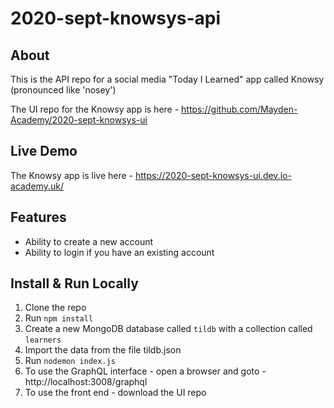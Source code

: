 # 2020-sept-knowsys-api

## About
This is the API repo for a social media "Today I Learned" app called Knowsy (pronounced like 'nosey')

The UI repo for the Knowsy app is here - https://github.com/Mayden-Academy/2020-sept-knowsys-ui

## Live Demo
The Knowsy app is live here - https://2020-sept-knowsys-ui.dev.io-academy.uk/

## Features
- Ability to create a new account
- Ability to login if you have an existing account

## Install & Run Locally
1. Clone the repo
2. Run `npm install`
3. Create a new MongoDB database called `tildb` with a collection called `learners`
5. Import the data from the file tildb.json
6. Run `nodemon index.js`
7. To use the GraphQL interface - open a browser and goto - http://localhost:3008/graphql
8. To use the front end - download the UI repo
